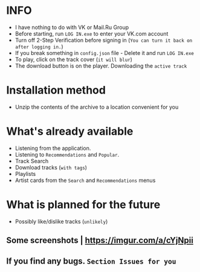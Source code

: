 # INFO
 - I have nothing to do with VK or Mail.Ru Group
 - Before starting, run `LOG IN.exe` to enter your VK.com account
 - Turn off 2-Step Verification before signing in (`You can turn it back on after logging in.`)
 - If you break something in `config.json` file - Delete it and run `LOG IN.exe`
 - To play, click on the track cover (`it will blur`) 
 - The download button is on the player. Downloading the `active track`

# Installation method
 - Unzip the contents of the archive to a location convenient for you


# What's already available
 - Listening from the application. 
 - Listening to `Recommendations` and `Popular`. 
 - Track Search
 - Download tracks (`with tags`)
 - Playlists
 - Artist cards from the `Search` and `Recommendations` menus


# What is planned for the future
 - Possibly like/dislike tracks (`unlikely`)

## Some screenshots | https://imgur.com/a/cYjNpii
## If you find any bugs. `Section Issues for you`


